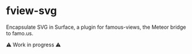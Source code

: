 # fview-svg
Encapsulate SVG in Surface, a plugin for famous-views, the Meteor bridge to famo.us.

:warning: Work in progress :warning:
